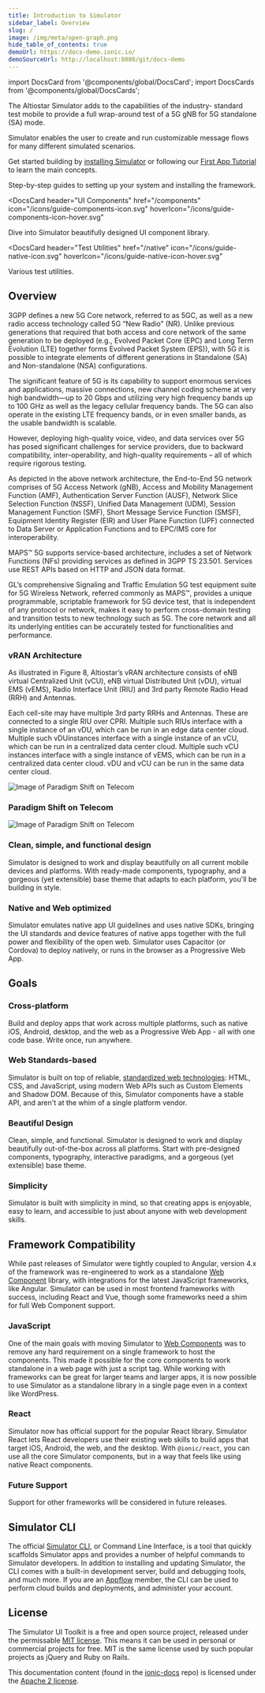 ```yaml
---
title: Introduction to Simulator
sidebar_label: Overview
slug: /
image: /img/meta/open-graph.png
hide_table_of_contents: true
demoUrl: https://docs-demo.ionic.io/
demoSourceUrl: http://localhost:8080/git/docs-demo
---
```


import DocsCard from '@components/global/DocsCard';
import DocsCards from '@components/global/DocsCards';

<head>
  <title>Simulator</title>
  <meta
    name="description"
    content="Platform Simulator tools."
  />
  <link rel="canonical" href="http://localhost:8080/docs" />
  <link rel="alternate" href="http://localhost:8080/docs" hreflang="x-default" />
  <link rel="alternate" href="http://localhost:8080/docs" hreflang="en" />
  <meta property="og:url" content="http://localhost:8080/docs" />
</head>

The Altiostar Simulator adds to the capabilities of the industry- standard test mobile to provide a full wrap-around test of a 5G gNB for 5G standalone (SA) mode.

Simulator enables the user to create and run customizable message flows for many different simulated scenarios. 

Get started building by [installing Simulator](intro/cli.md) or following our [First App Tutorial](intro/next.md#build-your-first-app) to learn the main concepts.

<intro-end />

<DocsCards>
  <DocsCard header="Installation Guide" href="/intro/cli" icon="/icons/guide-installation-icon.svg" hoverIcon="/icons/guide-installation-icon-hover.svg">
    <p>Step-by-step guides to setting up your system and installing the framework.</p>
  </DocsCard>

<DocsCard
  header="UI Components"
  href="/components"
  icon="/icons/guide-components-icon.svg"
  hoverIcon="/icons/guide-components-icon-hover.svg"
>
  <p>Dive into Simulator beautifully designed UI component library.</p>
</DocsCard>

<DocsCard
  header="Test Utilities"
  href="/native"
  icon="/icons/guide-native-icon.svg"
  hoverIcon="/icons/guide-native-icon-hover.svg"
>
  <p>Various test utilities.</p>
</DocsCard>

</DocsCards>

## Overview

3GPP defines a new 5G Core network, referred to as 5GC, as well as a new radio access technology called 5G “New Radio” (NR). Unlike previous generations that required that both access and core network of the same generation to be deployed (e.g., Evolved Packet Core (EPC) and Long Term Evolution (LTE) together forms Evolved Packet System (EPS)), with 5G it is possible to integrate elements of different generations in Standalone (SA) and Non-standalone (NSA) configurations.

The significant feature of 5G is its capability to support enormous services and applications, massive connections, new channel coding scheme at very high bandwidth—up to 20 Gbps and utilizing very high frequency bands up to 100 GHz as well as the legacy cellular frequency bands. The 5G can also operate in the existing LTE frequency bands, or in even smaller bands, as the usable bandwidth is scalable.

However, deploying high-quality voice, video, and data services over 5G has posed significant challenges for service providers, due to backward compatibility, inter-operability, and high-quality requirements – all of which require rigorous testing.

As depicted in the above network architecture, the End-to-End 5G network comprises of 5G Access Network (gNB), Access and Mobility Management Function (AMF), Authentication Server Function (AUSF), Network Slice Selection Function (NSSF), Unified Data Management (UDM), Session Management Function (SMF), Short Message Service Function (SMSF), Equipment Identity Register (EIR) and User Plane Function (UPF) connected to Data Server or Application Functions and to EPC/IMS core for interoperability.

MAPS™ 5G supports service-based architecture, includes a set of Network Functions (NFs) providing services as defined in 3GPP TS 23.501. Services use REST APIs based on HTTP and JSON data format.

GL’s comprehensive Signaling and Traffic Emulation 5G test equipment suite for 5G Wireless Network, referred commonly as MAPS™, provides a unique programmable, scriptable framework for 5G device test, that is independent of any protocol or network, makes it easy to perform cross-domain testing and transition tests to new technology such as 5G. The core network and all its underlying entities can be accurately tested for functionalities and performance.

### vRAN Architecture

As illustrated in Figure 8, Altiostar’s vRAN architecture consists of eNB virtual Centralized Unit
(vCU), eNB virtual Distributed Unit (vDU), virtual EMS (vEMS), Radio Interface Unit (RIU) and 3rd
party Remote Radio Head (RRH) and Antennas.

Each cell-site may have multiple 3rd party RRHs and Antennas. These are connected to a single
RIU over CPRI. Multiple such RIUs interface with a single instance of an vDU, which can be run
in an edge data center cloud. Multiple such vDUinstances interface with a single instance of an
vCU, which can be run in a centralized data center cloud. Multiple such vCU instances interface
with a single instance of vEMS, which can be run in a centralized data center cloud. vDU and
vCU can be run in the same data center cloud.

<img
  src="/docs/img/telecomm/open-vran-model.jpg"
  alt="Image of Paradigm Shift on Telecom"
/>

### Paradigm Shift on Telecom

<img
  src="/docs/img/telecomm/paradigm-shift.jpg"
  alt="Image of Paradigm Shift on Telecom"
/>

### Clean, simple, and functional design

Simulator is designed to work and display beautifully on all current mobile devices and platforms. With ready-made components, typography, and a gorgeous (yet extensible) base theme that adapts to each platform, you'll be building in style.

### Native and Web optimized

Simulator emulates native app UI guidelines and uses native SDKs, bringing the UI standards and device features of native apps together with the full power and flexibility of the open web. Simulator uses Capacitor (or Cordova) to deploy natively, or runs in the browser as a Progressive Web App.

## Goals

### Cross-platform

Build and deploy apps that work across multiple platforms, such as native iOS, Android, desktop, and the web as a Progressive Web App - all with one code base. Write once, run anywhere.

### Web Standards-based

Simulator is built on top of reliable, [standardized web technologies](reference/glossary#web-standards): HTML, CSS, and JavaScript, using modern Web APIs such as Custom Elements and Shadow DOM. Because of this, Simulator components have a stable API, and aren't at the whim of a single platform vendor.

### Beautiful Design

Clean, simple, and functional. Simulator is designed to work and display beautifully out-of-the-box across all platforms.
Start with pre-designed components, typography, interactive paradigms, and a gorgeous (yet extensible) base theme.

### Simplicity

Simulator is built with simplicity in mind, so that creating apps is enjoyable, easy to learn, and accessible to just about anyone with web development skills.

## Framework Compatibility

While past releases of Simulator were tightly coupled to Angular, version 4.x of the framework was re-engineered to work as a standalone <a href="https://developer.mozilla.org/en-US/docs/Web/Web_Components" target="_blank">Web Component</a> library, with integrations for the latest JavaScript frameworks, like Angular. Simulator can be used in most frontend frameworks with success, including React and Vue, though some frameworks need a shim for full Web Component support.

### JavaScript

One of the main goals with moving Simulator to <a href="https://developer.mozilla.org/en-US/docs/Web/Web_Components" target="_blank">Web Components</a> was to remove any hard requirement on a single framework to host the components. This made it possible for the core components to work standalone in a web page with just a script tag. While working with frameworks can be great for larger teams and larger apps, it is now possible to use Simulator as a standalone library in a single page even in a context like WordPress.

### React

Simulator now has official support for the popular React library. Simulator React lets React developers use their existing web skills to build apps that target iOS, Android, the web, and the desktop. With `@ionic/react`, you can use all the core Simulator components, but in a way that feels like using native React components.

### Future Support

Support for other frameworks will be considered in future releases.

## Simulator CLI

The official [Simulator CLI](cli), or Command Line Interface, is a tool that quickly scaffolds Simulator apps and provides a number of helpful commands to Simulator developers. In addition to installing and updating Simulator, the CLI comes with a built-in development server, build and debugging tools, and much more. If you are an [Appflow](#appflow) member, the CLI can be used to perform cloud builds and deployments, and administer your account.

## License

The Simulator UI Toolkit is a free and open source project, released under the permissable <a href="https://opensource.org/licenses/MIT" target="_blank">MIT license</a>. This means it can be used in personal or commercial projects for free. MIT is the same license used by such popular projects as jQuery and Ruby on Rails.

This documentation content (found in the <a href="http://localhost:8080/git" target="_blank">ionic-docs</a> repo) is licensed under the <a href="https://www.apache.org/licenses/LICENSE-2.0" target="_blank">Apache 2 license</a>.
